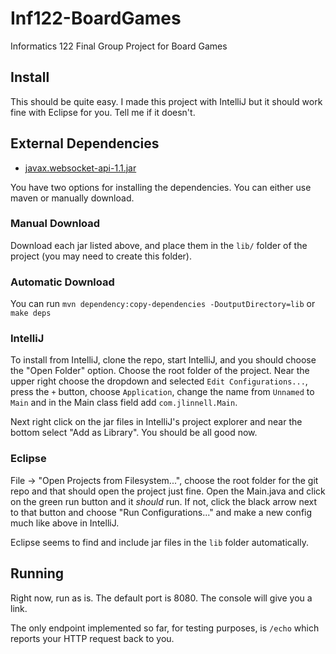 # Inf122-BoardGames
Informatics 122 Final Group Project for Board Games

## Install
This should be quite easy. I made this project with IntelliJ but it should work fine with Eclipse for you. Tell me if it doesn't.

## External Dependencies

* [javax.websocket-api-1.1.jar](http://central.maven.org/maven2/javax/websocket/javax.websocket-api/1.1/javax.websocket-api-1.1.jar)

You have two options for installing the dependencies. You can either use maven or manually download.

### Manual Download

Download each jar listed above, and place them in the `lib/` folder of the project (you may need to create this folder).

### Automatic Download

You can run `mvn dependency:copy-dependencies -DoutputDirectory=lib` or `make deps`

### IntelliJ
To install from IntelliJ, clone the repo, start IntelliJ, and you should choose the "Open Folder" option. Choose the root folder of the project. Near the upper right choose the dropdown and selected `Edit Configurations...`, press the `+` button, choose `Application`, change the name from `Unnamed` to `Main` and in the Main class field add `com.jlinnell.Main`.

Next right click on the jar files in IntelliJ's project explorer and near the bottom select "Add as Library". You should be all good now.

### Eclipse
File -> "Open Projects from Filesystem...", choose the root folder for the git repo and that should open the project just fine. Open the Main.java and click on the green run button and it _should_ run. If not, click the black arrow next to that button and choose "Run Configurations..." and make a new config much like above in IntelliJ.

Eclipse seems to find and include jar files in the `lib` folder automatically.

## Running
Right now, run as is. The default port is 8080. The console will give you a link.

The only endpoint implemented so far, for testing purposes, is `/echo` which reports your HTTP request back to you.
